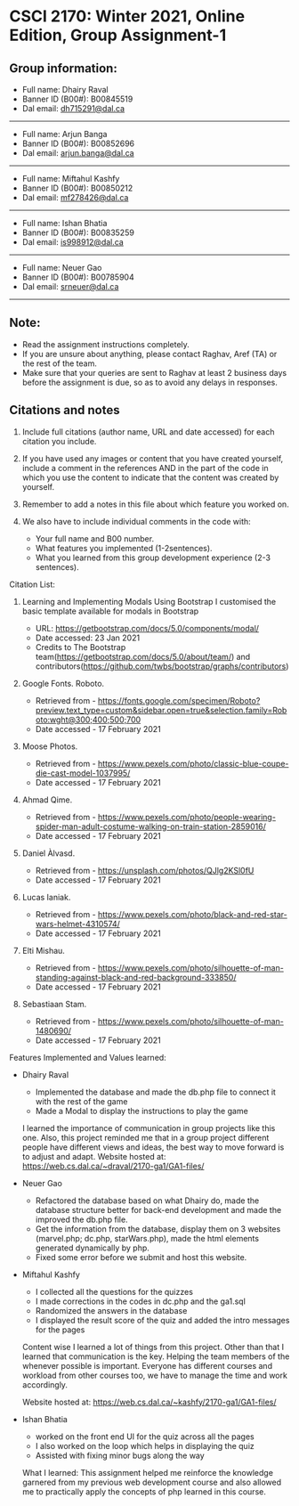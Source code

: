 # CSCI 2170: Winter 2021, Online Edition, Group Assignment-1

## Group information:
- Full name: Dhairy Raval
- Banner ID (B00#): B00845519
- Dal email: dh715291@dal.ca
---
- Full name: Arjun Banga
- Banner ID (B00#): B00852696
- Dal email: arjun.banga@dal.ca
---
- Full name: Miftahul Kashfy 
- Banner ID (B00#): B00850212
- Dal email: mf278426@dal.ca
---
- Full name: Ishan Bhatia
- Banner ID (B00#): B00835259
- Dal email: is998912@dal.ca
---
- Full name: Neuer Gao
- Banner ID (B00#): B00785904
- Dal email: srneuer@dal.ca
---

## Note:
- Read the assignment instructions completely.
- If you are unsure about anything, please contact Raghav, Aref (TA) or the rest of the team.
- Make sure that your queries are sent to Raghav at least 2 business days before the assignment is due, so as to avoid any delays in responses.

## Citations and notes
1. Include full citations (author name, URL and date accessed) for each citation you include.
2. If you have used any images or content that you have created yourself, include a comment in the references AND in the part of the code in which you use the content to indicate that the content was created by yourself.
3. Remember to add a notes in this file about which feature you worked on.
4. We also have to include individual comments in the code with:

   * Your full name and B00 number.
   * What features you implemented (1-2sentences).
   * What you learned from this group development experience (2-3 sentences).

Citation List:

1. Learning and Implementing Modals Using Bootstrap
	I customised the basic template available for modals in Bootstrap 
	* URL: https://getbootstrap.com/docs/5.0/components/modal/
	* Date accessed: 23 Jan 2021
	* Credits to The Bootstrap team(https://getbootstrap.com/docs/5.0/about/team/) and contributors(https://github.com/twbs/bootstrap/graphs/contributors)

2. Google Fonts. Roboto. 
	* Retrieved from - https://fonts.google.com/specimen/Roboto?preview.text_type=custom&sidebar.open=true&selection.family=Roboto:wght@300;400;500;700 
	* Date accessed - 17 February 2021


3. Moose Photos. 
	* Retrieved from - https://www.pexels.com/photo/classic-blue-coupe-die-cast-model-1037995/ 
	* Date accessed - 17 February 2021

4. Ahmad Qime. 
	* Retrieved from - https://www.pexels.com/photo/people-wearing-spider-man-adult-costume-walking-on-train-station-2859016/ 
	* Date accessed - 17 February 2021


5. Daniel Àlvasd. 
	* Retrieved from - https://unsplash.com/photos/QJlg2KSl0fU 
	* Date accessed - 17 February 2021


6. Lucas Ianiak. 
	* Retrieved from - https://www.pexels.com/photo/black-and-red-star-wars-helmet-4310574/ 
	* Date accessed - 17 February 2021


7. Elti Mishau. 
	* Retrieved from - https://www.pexels.com/photo/silhouette-of-man-standing-against-black-and-red-background-333850/ 
	* Date accessed - 17 February 2021 


8. Sebastiaan Stam. 
	* Retrieved from - https://www.pexels.com/photo/silhouette-of-man-1480690/ 
	* Date accessed - 17 February 2021

Features Implemented and Values learned:

- Dhairy Raval
	* Implemented the database and made the db.php file to connect it with the rest of the game
	* Made a Modal to display the instructions to play the game 

	I learned the importance of communication in group projects like this one. Also, this project reminded me that in a group project different people have different views and ideas, the best way to move forward is to adjust and adapt.
    	Website hosted at: https://web.cs.dal.ca/~draval/2170-ga1/GA1-files/

- Neuer Gao
    * Refactored the database based on what Dhairy do, made the database structure better for back-end development and made the improved the db.php file. 
	* Get the information from the database, display them on 3 websites (marvel.php; dc.php, starWars.php), made the html elements generated dynamically by php. 
	* Fixed some error before we submit and host this website.
 

- Miftahul Kashfy
	* I collected all the questions for the quizzes
	* I made corrections in the codes in dc.php and the ga1.sql
	* Randomized the answers in the database 
	* I displayed the result score of the quiz and added the intro messages for the pages

	Content wise I learned a lot of things from this project. Other than that I learned that communication is the key. Helping the team members of the whenever possible is important. Everyone has different courses and workload from other courses too, we have to manage the time and work accordingly.

	Website hosted at: https://web.cs.dal.ca/~kashfy/2170-ga1/GA1-files/
	
- Ishan Bhatia
	* worked on the front end UI for the quiz across all the pages
	* I also worked on the loop which helps in displaying the quiz
	* Assisted with fixing minor bugs along the way 

	What I learned: This assignment helped me reinforce the knowledge garnered from my previous web development course and also allowed me to practically apply the concepts of php learned in this course. 